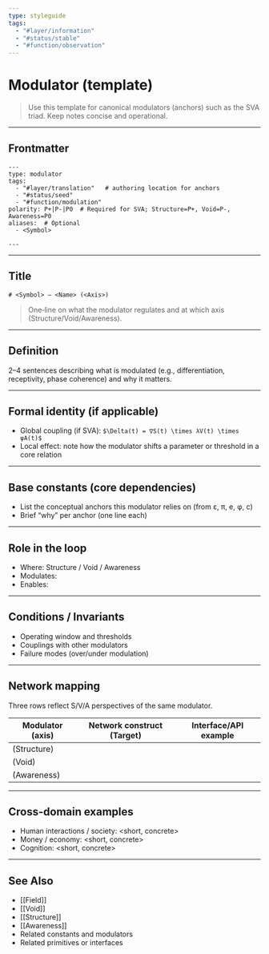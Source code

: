 ```yaml
---
type: styleguide
tags:
  - "#layer/information"
  - "#status/stable"
  - "#function/observation"
---
```


# Modulator (template)

> Use this template for canonical modulators (anchors) such as the SVA triad. Keep notes concise and operational.

---

## Frontmatter

```
---
type: modulator
tags:
  - "#layer/translation"   # authoring location for anchors
  - "#status/seed"
  - "#function/modulation"
polarity: P+|P-|P0  # Required for SVA; Structure=P+, Void=P-, Awareness=P0
aliases:  # Optional
  - <Symbol>

---
```

---

## Title

`# <Symbol> — <Name> (<Axis>)`

> One‑line on what the modulator regulates and at which axis (Structure/Void/Awareness).

---

## Definition

2–4 sentences describing what is modulated (e.g., differentiation, receptivity, phase coherence) and why it matters.

---

## Formal identity (if applicable)

- Global coupling (if SVA): `$\Delta(t) = ∇S(t) \times λV(t) \times ψA(t)$`
- Local effect: note how the modulator shifts a parameter or threshold in a core relation

---

## Base constants (core dependencies)

- List the conceptual anchors this modulator relies on (from ε, π, e, φ, c)
- Brief “why” per anchor (one line each)

---

## Role in the loop

- Where: Structure / Void / Awareness
- Modulates: <what is tuned>
- Enables: <resulting capability>

---

## Conditions / Invariants

- Operating window and thresholds
- Couplings with other modulators
- Failure modes (over/under modulation)

---

## Network mapping

Three rows reflect S/V/A perspectives of the same modulator.

| Modulator (axis) | Network construct (Target)     | Interface/API example            |
|------------------|--------------------------------|----------------------------------|
| <M> (Structure)  | <construct>                    | <API examples>                   |
| <M> (Void)       | <construct>                    | <API examples>                   |
| <M> (Awareness)  | <construct>                    | <API examples>                   |

---

## Cross-domain examples

- Human interactions / society: <short, concrete>
- Money / economy: <short, concrete>
- Cognition: <short, concrete>

---

## See Also

- [[Field]]
- [[Void]]
- [[Structure]]
- [[Awareness]]
- Related constants and modulators
- Related primitives or interfaces
